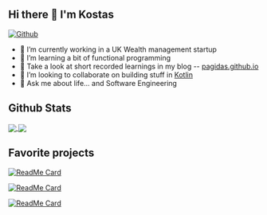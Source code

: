 ## Hi there 👋 I'm Kostas
[![Github](https://img.shields.io/github/followers/pagidas?label=Follow&style=social)](https://github.com/pagidas)

- 🔭 I’m currently working in a UK Wealth management startup
- 🌱 I’m learning a bit of functional programming
- :closed_book: Take a look at short recorded learnings in my blog -- [pagidas.github.io](https://pagidas.github.io)
- 👯 I’m looking to collaborate on building stuff in [Kotlin](https://kotlinlang.org/)
- 💬 Ask me about life... and Software Engineering

## Github Stats

<a href="https://github.com/anuraghazra/github-readme-stats">
  <img align="center" src="https://github-readme-stats.vercel.app/api?username=pagidas&theme=darcula&show_icons=true&count_private=true" />
</a>
<a href="https://github.com/anuraghazra/github-readme-stats">
  <img align="center" src="https://github-readme-stats.vercel.app/api/top-langs/?username=pagidas&theme=darcula&layout=compact" />
</a>

## Favorite projects

[![ReadMe Card](https://github-readme-stats.vercel.app/api/pin/?username=pagidas&repo=ports-and-adapters-demo)](https://github.com/pagidas/ports-and-adapters-demo)

[![ReadMe Card](https://github-readme-stats.vercel.app/api/pin/?username=pagidas&repo=gof-to-lambda-kotlin)](https://github.com/pagidas/gof-to-lambda-kotlin)

[![ReadMe Card](https://github-readme-stats.vercel.app/api/pin/?username=pagidas&repo=kotlin-kafka-choreography-saga)](https://github.com/pagidas/kotlin-kafka-choreography-saga)

